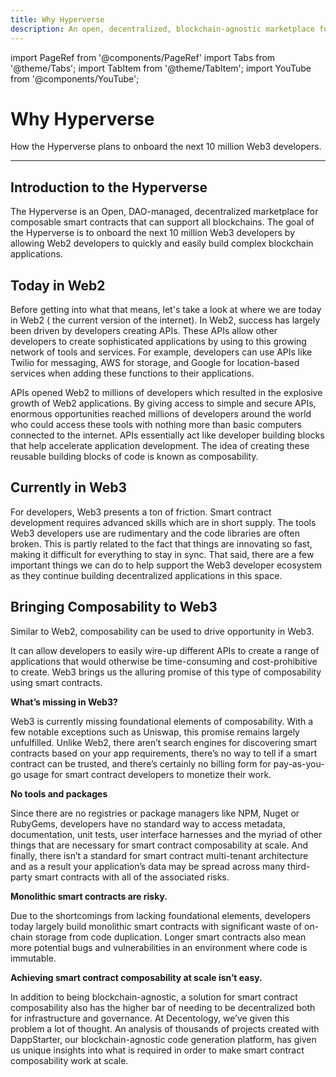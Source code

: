 ```yaml
---
title: Why Hyperverse
description: An open, decentralized, blockchain-agnostic marketplace for composable smart contracts
---
```


import PageRef from '@components/PageRef'
import Tabs from '@theme/Tabs';
import TabItem from '@theme/TabItem';
import YouTube from '@components/YouTube';

# Why Hyperverse

How the Hyperverse plans to onboard the next 10 million Web3 developers.

---

## Introduction to the Hyperverse

The Hyperverse is an Open, DAO-managed, decentralized marketplace for composable
smart contracts that can support all blockchains. The goal of the Hyperverse is
to onboard the next 10 million Web3 developers by allowing Web2 developers to
quickly and easily build complex blockchain applications.

## Today in Web2

Before getting into what that means, let's take a look at where we are today in
Web2 ( the current version of the internet). In Web2, success has largely been
driven by developers creating APIs. These APIs allow other developers to create
sophisticated applications by using to this growing network of tools and
services. For example, developers can use APIs like Twilio for messaging, AWS
for storage, and Google for location-based services when adding these functions
to their applications.

APIs opened Web2 to millions of developers which resulted in the explosive
growth of Web2 applications. By giving access to simple and secure APIs,
enormous opportunities reached millions of developers around the world who could
access these tools with nothing more than basic computers connected to the
internet. APIs essentially act like developer building blocks that help
accelerate application development. The idea of creating these reusable building
blocks of code is known as composability.

## Currently in Web3

For developers, Web3 presents a ton of friction. Smart contract development
requires advanced skills which are in short supply. The tools Web3 developers
use are rudimentary and the code libraries are often broken. This is partly
related to the fact that things are innovating so fast, making it difficult for
everything to stay in sync. That said, there are a few important things we can
do to help support the Web3 developer ecosystem as they continue building
decentralized applications in this space.

## Bringing Composability to Web3

Similar to Web2, composability can be used to drive opportunity in Web3.

It can allow developers to easily wire-up different APIs to create a range of
applications that would otherwise be time-consuming and cost-prohibitive to
create. Web3 brings us the alluring promise of this type of composability using
smart contracts.

**What’s missing in Web3?**

Web3 is currently missing foundational elements of composability. With a few notable exceptions such as Uniswap, this
promise remains largely unfulfilled. Unlike Web2, there aren’t search engines
for discovering smart contracts based on your app requirements, there’s no way
to tell if a smart contract can be trusted, and there’s certainly no billing
form for pay-as-you-go usage for smart contract developers to monetize their
work.

**No tools and packages**

Since there are no registries or package managers like NPM, Nuget or
RubyGems, developers have no standard way to access metadata, documentation,
unit tests, user interface harnesses and the myriad of other things that are
necessary for smart contract composability at scale. And finally, there isn’t a
standard for smart contract multi-tenant architecture and as a result your
application’s data may be spread across many third-party smart contracts with
all of the associated risks.

**Monolithic smart contracts are risky.**

Due to the shortcomings from lacking foundational elements, developers today
largely build monolithic smart contracts with significant waste of on-chain
storage from code duplication. Longer smart contracts also mean more potential
bugs and vulnerabilities in an environment where code is immutable.

**Achieving smart contract composability at scale isn’t easy.**

In addition to being blockchain-agnostic, a solution for smart contract
composability also has the higher bar of needing to be decentralized both for
infrastructure and governance. At Decentology, we’ve given this problem a lot of
thought. An analysis of thousands of projects created with DappStarter, our
blockchain-agnostic code generation platform, has given us unique insights into
what is required in order to make smart contract composability work at scale.
